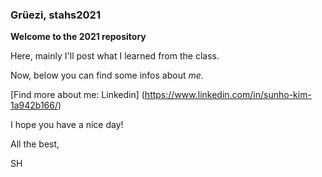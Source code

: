 ### Grüezi, stahs2021

**Welcome to the 2021 <Statistical Analysis of High-Throughput Genomic and Transcriptomic Data> repository**

Here, mainly I'll post what I learned from the class. 

Now, below you can find some infos about _me_. 

[Find more about me: Linkedin] (https://www.linkedin.com/in/sunho-kim-1a942b166/) 

  
I hope you have a nice day!

  
All the best,
  

SH
